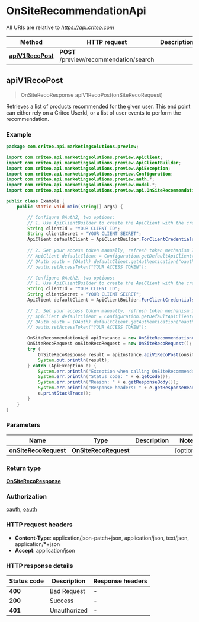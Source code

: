 # OnSiteRecommendationApi

All URIs are relative to *https://api.criteo.com*

| Method | HTTP request | Description |
|------------- | ------------- | -------------|
| [**apiV1RecoPost**](OnSiteRecommendationApi.md#apiV1RecoPost) | **POST** /preview/recommendation/search |  |



## apiV1RecoPost

> OnSiteRecoResponse apiV1RecoPost(onSiteRecoRequest)



Retrieves a list of products recommended for the given user. This end point can either rely on a Criteo UserId, or a list of user events to perform the recommendation.

### Example

```java
package com.criteo.api.marketingsolutions.preview;

import com.criteo.api.marketingsolutions.preview.ApiClient;
import com.criteo.api.marketingsolutions.preview.ApiClientBuilder;
import com.criteo.api.marketingsolutions.preview.ApiException;
import com.criteo.api.marketingsolutions.preview.Configuration;
import com.criteo.api.marketingsolutions.preview.auth.*;
import com.criteo.api.marketingsolutions.preview.model.*;
import com.criteo.api.marketingsolutions.preview.api.OnSiteRecommendationApi;

public class Example {
    public static void main(String[] args) {

        // Configure OAuth2, two options:
        // 1. Use ApiClientBuilder to create the ApiClient with the credentials you want, refresh token mechanism IS handled for you 💚
        String clientId = "YOUR CLIENT ID";
        String clientSecret = "YOUR CLIENT SECRET";
        ApiClient defaultClient = ApiClientBuilder.ForClientCredentials(clientId, clientSecret);
        
        // 2. Set your access token manually, refresh token mechanism IS NOT handled by the client
        // ApiClient defaultClient = Configuration.getDefaultApiClient();
        // OAuth oauth = (OAuth) defaultClient.getAuthentication("oauth");
        // oauth.setAccessToken("YOUR ACCESS TOKEN");

        // Configure OAuth2, two options:
        // 1. Use ApiClientBuilder to create the ApiClient with the credentials you want, refresh token mechanism IS handled for you 💚
        String clientId = "YOUR CLIENT ID";
        String clientSecret = "YOUR CLIENT SECRET";
        ApiClient defaultClient = ApiClientBuilder.ForClientCredentials(clientId, clientSecret);
        
        // 2. Set your access token manually, refresh token mechanism IS NOT handled by the client
        // ApiClient defaultClient = Configuration.getDefaultApiClient();
        // OAuth oauth = (OAuth) defaultClient.getAuthentication("oauth");
        // oauth.setAccessToken("YOUR ACCESS TOKEN");

        OnSiteRecommendationApi apiInstance = new OnSiteRecommendationApi(defaultClient);
        OnSiteRecoRequest onSiteRecoRequest = new OnSiteRecoRequest(); // OnSiteRecoRequest | 
        try {
            OnSiteRecoResponse result = apiInstance.apiV1RecoPost(onSiteRecoRequest);
            System.out.println(result);
        } catch (ApiException e) {
            System.err.println("Exception when calling OnSiteRecommendationApi#apiV1RecoPost");
            System.err.println("Status code: " + e.getCode());
            System.err.println("Reason: " + e.getResponseBody());
            System.err.println("Response headers: " + e.getResponseHeaders());
            e.printStackTrace();
        }
    }
}
```

### Parameters


| Name | Type | Description  | Notes |
|------------- | ------------- | ------------- | -------------|
| **onSiteRecoRequest** | [**OnSiteRecoRequest**](OnSiteRecoRequest.md)|  | [optional] |

### Return type

[**OnSiteRecoResponse**](OnSiteRecoResponse.md)

### Authorization

[oauth](../README.md#oauth), [oauth](../README.md#oauth)

### HTTP request headers

- **Content-Type**: application/json-patch+json, application/json, text/json, application/*+json
- **Accept**: application/json


### HTTP response details
| Status code | Description | Response headers |
|-------------|-------------|------------------|
| **400** | Bad Request |  -  |
| **200** | Success |  -  |
| **401** | Unauthorized |  -  |


